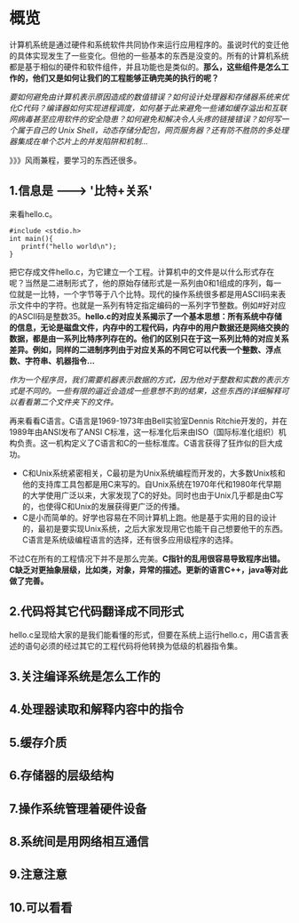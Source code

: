 # 概览

   计算机系统是通过硬件和系统软件共同协作来运行应用程序的。虽说时代的变迁他的具体实现发生了一些变化。但他的一些基本的东西是没变的。所有的计算机系统都是基于相似的硬件和软件组件，并且功能也是类似的。**那么，这些组件是怎么工作的，他们又是如何让我们的工程能够正确完美的执行的呢？**

   *要如何避免由计算机表示原因造成的数值错误？如何设计处理器和存储器系统来优化C代码？编译器如何实现进程调度，如何基于此来避免一些诸如缓存溢出和互联网病毒甚至应用软件的安全隐患？如何避免和解决令人头疼的链接错误？如何写一个属于自己的 Unix Shell，动态存储分配包，网页服务器？还有防不胜防的多处理器集成在单个芯片上的并发陷阱和机制...*
   
   》》》风雨兼程，要学习的东西还很多。

## 1.信息是 ---> '比特+关系'
   来看hello.c。
   ```
   #include <stdio.h>
   int main(){
      printf("hello world\n");
   }
   ```
   把它存成文件hello.c，为它建立一个工程。计算机中的文件是以什么形式存在呢？当然是二进制形式了，他的原始存储形式是一系列由0和1组成的序列，每一位就是一比特，一个字节等于八个比特。现代的操作系统很多都是用ASCII码来表示文件中的字符。也就是一系列有特定指定编码的一系列字节整数。例如#好对应的ASCII码是整数35。**hello.c的对应关系揭示了一个基本思想：所有系统中存储的信息，无论是磁盘文件，内存中的工程代码，内存中的用户数据还是网络交换的数据，都是由一系列比特序列存在的。他们的区别只在于这一系列比特的对应关系差异。例如，同样的二进制序列由于对应关系的不同它可以代表一个整数、浮点数、字符串、机器指令...**
   
   *作为一个程序员，我们需要机器表示数据的方式，因为他对于整数和实数的表示方式是不同的。一些有限的逼近会造成一些意想不到的结果，这些东西的详细解释可以看看第二个文件夹下的文件。*
   
   再来看看C语言。C语言是1969-1973年由Bell实验室Dennis Ritchie开发的，并在1989年由ANSI发布了ANSI C标准，这一标准化后来由ISO（国际标准化组织）机构负责。这一机构定义了C语言和C的一些标准库。C语言获得了狂炸似的巨大成功。
   
   + C和Unix系统紧密相关，C最初是为Unix系统编程而开发的，大多数Unix核和他的支持库工具包都是用C来写的。自Unix系统在1970年代和1980年代早期的大学使用广泛以来，大家发现了C的好处。同时也由于Unix几乎都是由C写的，也使得C和Unix的发展获得更广泛的传播。
   + C是小而简单的。好学也容易在不同计算机上跑。他是基于实用的目的设计的，最初是要实现Unix系统，之后大家发现用它也能干自己想要他干的东西。C语言是系统级编程语言的选择，还有很多应用级程序的选择。
   
   不过C在所有的工程情况下并不是那么完美。**C指针的乱用很容易导致程序出错。C缺乏对更抽象层级，比如类，对象，异常的描述。更新的语言C++，java等对此做了完善。**
   
## 2.代码将其它代码翻译成不同形式 
   hello.c呈现给大家的是我们能看懂的形式，但要在系统上运行hello.c，用C语言表述的语句必须的经过其它的工程代码将他转换为低级的机器指令集。
## 3.关注编译系统是怎么工作的 
## 4.处理器读取和解释内容中的指令 
## 5.缓存介质 
## 6.存储器的层级结构 
## 7.操作系统管理着硬件设备 
## 8.系统间是用网络相互通信 
## 9.注意注意 
## 10.可以看看

